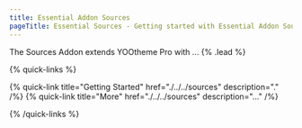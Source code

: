 ```yaml
---
title: Essential Addon Sources
pageTitle: Essential Sources - Getting started with Essential Addon Sources for YOOtheme Pro
---
```


The Sources Addon extends YOOtheme Pro with ... {% .lead %}

{% quick-links %}

{% quick-link title="Getting Started" href="./../../sources" description="." /%}
{% quick-link title="More" href="./../../sources" description="..." /%}

{% /quick-links %}
